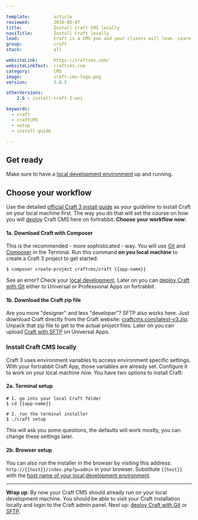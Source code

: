 ```yaml
---

template:         article
reviewed:         2018-05-07
title:            Install Craft CMS locally
naviTitle:        Install Craft locally
lead:             Craft is a CMS you and your clients will love. Learn how to install Craft CMS locally, matching your deployment workflow.
group:            craft
stack:            all

websiteLink:      https://craftcms.com/
websiteLinkText:  craftcms.com
category:         CMS
image:            craft-cms-logo.png
version:          3.0.5

otherVersions:
    2.6 : install-craft-2-uni

keywords:
  - craft
  - craftCMS
  - setup
  - install-guide

---
```


## Get ready

Make sure to have a [local development environment](/local-development) up and running.

## Choose your workflow

Use the detailed [official Craft 3 install guide](https://github.com/craftcms/docs/blob/v3/en/installation.md) as your guideline to install Craft on your local machine first. The way you do that will set the course on how you will [deploy](/deployment-methods) Craft CMS here on fortrabbit. **Choose your workflow now**:


#### 1a. Download Craft with Composer

This is the recommended - more sophisticated - way. You will use [Git](/git) and [Composer](/composer#toc-local-composer) in the Terminal. Run this command **on you local machine** to create a Craft 3 project to get started:

```
$ composer create-project craftcms/craft {{app-name}}
```

See an error? Check your [local development](/local-development). Later on you can [deploy Craft with Git](/craft-3-deploy-git) either to Universal or Professional Apps on fortrabbit.

#### 1b. Download the Craft zip file

Are you more "designer" and less "developer"? SFTP also works here. Just download Craft directly from the Craft website: [craftcms.com/latest-v3.zip](https://craftcms.com/latest-v3.zip). Unpack that zip file to get to the actual project files. Later on you can upload [Craft with SFTP](/craft-3-upload-sftp) on Universal Apps.

### Install Craft CMS locally

Craft 3 uses environment variables to access environment specific settings. With your fortrabbit Craft App, those variables are already set. Configure it to work on your local machine now. You have two options to install Craft:

#### 2a. Terminal setup

```
# 1. go into your local Craft folder 
$ cd {{app-name}}

# 2. run the terminal installer
$ ./craft setup
```

This will ask you some questions, the defaults will work mostly, you can change these settings later.

#### 2b. Browser setup

You can also run the installer in the browser by visiting this address: `http://{{host}}/index.php?p=admin` in your browser. Substitute `{{host}}` with the [host name of your local development environment](/local-development#toc-virtual-hosts). 

- - -

**Wrap up**: By now your Craft CMS should already run on your local development machine. You should be able to visit your Craft installation locally and login to the Craft admin panel. Next up: [deploy Craft with Git](/craft-3-deploy-git) or [SFTP](/craft-3-upload-sftp).
